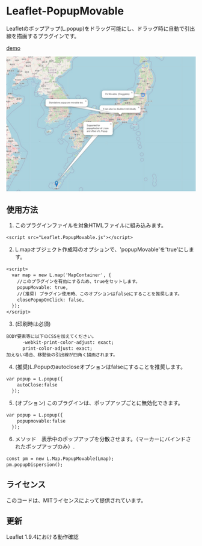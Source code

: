 # Leaflet-PopupMovable
Leafletのポップアップ(L.popup)をドラッグ可能にし、ドラッグ時に自動で引出線を描画するプラグインです。

[demo](https://wrwrh.github.io/leaflet-popupmovable/Demo/index.html)

![demo image](./Demo/demo.jpg)

## 使用方法
1. このプラグインファイルを対象HTMLファイルに組み込みます。
```
<script src="Leaflet.PopupMovable.js"></script>
```
2. L.mapオブジェクト作成時のオプションで、'popupMovable'を'true'にします。
```
<script>
  var map = new L.map('MapContainer', {
    //このプラグインを有効にするため、trueをセットします。
    popupMovable: true,
    //(推奨) プラグイン使用時、このオプションはfalseにすることを推奨します。
    closePopupOnClick: false,
  });
</script>
```
3. (印刷時は必須)
```
BODY要素等に以下のCSSを加えてください。
      -webkit-print-color-adjust: exact;
      print-color-adjust: exact;
加えない場合、移動後の引出線が四角く描画されます。
```
4. (推奨)L.Popupのautocloseオプションはfalseにすることを推奨します。
```
var popup = L.popup({
    autoClose:false
  });
```
5. (オプション) このプラグインは、ポップアップごとに無効化できます。
```
var popup = L.popup({
    popupmovable:false
  });
```
6. メソッド　表示中のポップアップを分散させます。（マーカーにバインドされたポップアップのみ）.
```
const pm = new L.Map.PopupMovable(Lmap);
pm.popupDispersion();
```

## ライセンス
このコードは、MITライセンスによって提供されています。

## 更新
Leaflet 1.9.4における動作確認
